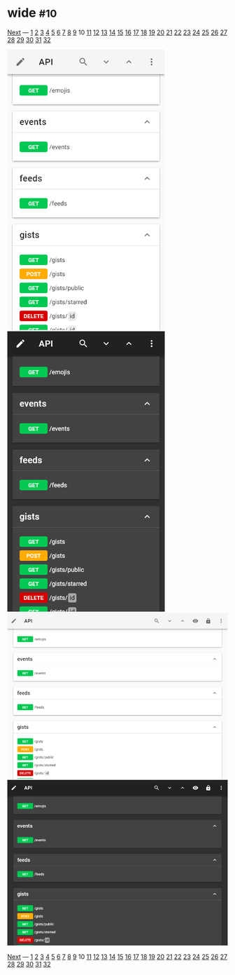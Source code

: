 # wide <small>#10</small>

[Next](./11_summary+paths.md) &mdash; [1](./01_loading.md) [2](./02_landing.md) [3](./03_security.md) [4](./04_download.md) [5](./05_generator.md) [6](./06_language.md) [7](./07_options.md) [8](./08_menu.md) [9](./09_view.md) 10 [11](./11_summary+paths.md) [12](./12_summary.md) [13](./13_operations.md) [14](./14_table.md) [15](./15_right.md) [16](./16_request.md) [17](./17_code.md) [18](./18_method.md) [19](./19_status.md) [20](./20_header.md) [21](./21_left.md) [22](./22_categories.md) [23](./23_recent.md) [24](./24_edit.md) [25](./25_fullscreen.md) [26](./26_test.md) [27](./27_methods.md) [28](./28_statuses.md) [29](./29_headers.md) [30](./30_about.md) [31](./31_markdown.md) [32](./32_syntax.md) 

![](./images/light_xs_10_wide.png)![](./images/dark_xs_10_wide.png)![](./images/light_md_10_wide.png)![](./images/dark_md_10_wide.png)

[Next](./11_summary+paths.md) &mdash; [1](./01_loading.md) [2](./02_landing.md) [3](./03_security.md) [4](./04_download.md) [5](./05_generator.md) [6](./06_language.md) [7](./07_options.md) [8](./08_menu.md) [9](./09_view.md) 10 [11](./11_summary+paths.md) [12](./12_summary.md) [13](./13_operations.md) [14](./14_table.md) [15](./15_right.md) [16](./16_request.md) [17](./17_code.md) [18](./18_method.md) [19](./19_status.md) [20](./20_header.md) [21](./21_left.md) [22](./22_categories.md) [23](./23_recent.md) [24](./24_edit.md) [25](./25_fullscreen.md) [26](./26_test.md) [27](./27_methods.md) [28](./28_statuses.md) [29](./29_headers.md) [30](./30_about.md) [31](./31_markdown.md) [32](./32_syntax.md) 
